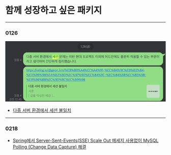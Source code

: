 # 함께 성장하고 싶은 패키지

---

### 0126
![img.png](img.png)
- [다중 서버 환경에서 세션 불일치](https://velog.io/@geon_km/%EB%8B%A4%EC%A4%91-%EC%84%9C%EB%B2%84-%ED%99%98%EA%B2%BD%EC%97%90%EC%84%9C-%EC%84%B8%EC%85%98-%EB%B6%88%EC%9D%BC%EC%B9%98)

---

### 0218
- [Spring에서 Server-Sent-Events(SSE) Scale Out 메세지 사용없이 MySQL Polling (Change Data Capture) 해결](https://velog.io/@geon_km/Spring%EC%97%90%EC%84%9CServer-Sent-EventsSSE%EA%B5%AC%ED%98%84%ED%95%98%EA%B8%B0)